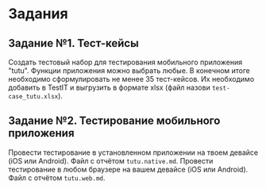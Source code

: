 # Задания

## Задание №1. Тест-кейсы

Создать тестовый набор для тестирования мобильного приложения "tutu".  Функции приложения можно выбрать любые. В конечном итоге необходимо сформулировать не менее 35 тест-кейсов. Их необходимо добавить в TestIT и выгрузить в формате xlsx (файл назови `test-case_tutu.xlsx`).

## Задание №2. Тестирование мобильного приложения

Провести тестирование в установленном приложении на твоем девайсе (iOS или Android). Файл с отчётом `tutu.native.md`.
Провести тестирование в любом браузере на вашем девайсе (iOS или Android). Файл с отчётом `tutu.web.md`.

